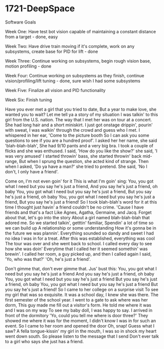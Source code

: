 # 1721-DeepSpace

Software Goals


Week One: Have test bot vision capable of maintaining a constant distance from a target - done, easy

Week Two: Have drive train moving if it's complete, work on any subsystems, create base for PID for lift - done

Week Three: Continue working on subsystems, begin rough vision base, motion profiling - done

Week Four: Continue working on subsystems as they finish, continue vision/profiling/lift tuning - done, sure wish I had some subsystems

Week Five: Finalize all vision and PID functionality

Week Six: Finish tuning



Have you ever met a girl that you tried to date, 
But a year to make love, she wanted you to wait? 
Let me tell ya a story of my situation 
I was talkin' to this girl from the U.S. nation. 
The way that I met her was on tour at a concert. 
She had long hair and a short miniskirt. 
I just got onstage drippin', pourin' with sweat, 
I was walkin' through the crowd and guess who I met. 
I whispered in her ear, 'Come to the picture booth 
So I can ask you some questions to see if you are a hundred proof'. 
I asked her her name, she said 'blah-blah-blah', 
She had 9/10 pants and a very big bra. 
I took a couple of flicks and she was enthused. 
I said, 'How do you like the show?' 
she said, 'I was very amused' 
I started throwin' bass, she started throwin' back mid-range, 
But when I sprung the question, she acted kind of strange. 
Then when I asked, 'Do ya have a man?' she tried to pretend. 
She said, 'No I don't, I only have a friend'. 

Come on, I'm not even goin' for it
This is what I'm goin' sing: 
You, you got what I need but you say he's just a friend, 
And you say he's just a friend, oh baby 
You, you got what I need but you say he's just a friend, 
But you say he's just a friend, oh baby 
You, you got what I need but you say he's just a friend, 
But you say he's just a friend! 
So I took blah-blah's word for it at this time 
I thought just havin' a friend couldn't be no crime. 
'Cause I have friends and that's a fact 
Like Agnes, Agatha, Germaine, and Jacq. 
Forget about that, let's go into the story 
About a girl named blah-blah-blah that adored me. 
So we started talkin', getttin' familiar, 
Spendin' a lot of time so we can build up 
A relationship or some understanding 
How it's gonna be in the future we was plannin'. 
Everything sounded so dandy and sweet 
I had no idea I was in for a treat. 
After this was established, everything was cool 
The tour was over and she went back to school. 
I called every day to see how she was doin' 
Everytime that I called her it seemed somethin' was brewin'. 
I called her room, a guy picked up, and then I called again 
I said, 'Yo, who was that?' 'Oh, he's just a friend'. 


Don't gimme that, don't ever gimme that.
Jus' bust this: 
You, you got what I need but you say he's just a friend 
And you say he's just a friend, oh baby 
You, you got what I need but you say he's just a friend 
But you say he's just a friend, oh baby 
You, you got what I need but you say he's just a friend 
But you say he's just a friend! 
So I came to her college on a surprise visit 
To see my girl that was so exquisite. 
It was a school day, I knew she was there. 
The first semester of the school year. 
I went to a gate to ask where was her dorm, 
This guy made me fill out a visitor's form. 
He told me where it was and I was on my way 
To see my baby doll, I was happy to say. 
I arrived in front of the dormitory 
'Yo, could you tell me where is door three?' 
They showed me where it was for the moment, 
I didn't know I was in for such an event. 
So I came to her room and opened the door 
Oh, snap! Guess what I saw? 
A fella tongue-kissin' my girl in the mouth, 
I was so in shock my heart went down south. 
So please listen to the message that I send 
Don't ever talk to a girl who says she just has a friend. 
